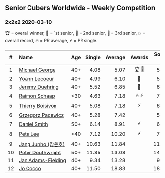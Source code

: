 ## Senior Cubers Worldwide - Weekly Competition
### 2x2x2 2020-03-10

🏆 = overall winner, 🥇 = 1st senior, 🥈 = 2nd senior, 🥉 = 3rd senior, 💥 = overall record, 🔥 = PR average, ⚡ = PR single.

| # | Name | Age | Single | Average | Awards | Solve 1 | Solve 2 | Solve 3 | Solve 4 | Solve 5 | Video |
| :--: | :-- | :--: | --: | --: | :--: | --: | --: | --: | --: | --: | :-- |
| 1 | [<span style="white-space: nowrap">Michael George</span>](../../persons/michael_george/222.md) | 40+ | 4.08 | 5.07 | 🏆 🥇 | 5.56 | 8.23 | 4.08 | 4.88 | 4.78 | [Link](https://www.facebook.com/events/654143022005686/permalink/654212128665442/) |
| 2 | [<span style="white-space: nowrap">Yoann Lecoeur</span>](../../persons/yoann_lecoeur/222.md) | 40+ | 4.99 | 6.10 | 🥈 | 5.94 | 7.34 | 7.29 | 4.99 | 5.08 | [Link](https://www.facebook.com/events/654143022005686/permalink/657555414997780/) |
| 3 | [<span style="white-space: nowrap">Jeremy Duehring</span>](../../persons/jeremy_duehring/222.md) | 40+ | 5.52 | 6.85 | 🥉 | 6.65 | 5.52 | 6.23 | 7.67 | DNF | [Link](https://www.facebook.com/events/654143022005686/permalink/658401968246458/) |
| 4 | [<span style="white-space: nowrap">Raimon Schaap</span>](../../persons/raimon_schaap/222.md) | <30 | 4.63 | 7.18 | 🔥 ⚡ | 7.39 | 7.14 | 4.63 | 8.11 | 7.01 | [Link](https://www.facebook.com/events/654143022005686/permalink/657641461655842/) |
| 5 | [<span style="white-space: nowrap">Thierry Boisivon</span>](../../persons/thierry_boisivon/222.md) | 40+ | 5.08 | 7.18 | ⚡ | 6.30 | 7.34 | 7.90 | 9.40 | 5.08 | [Link](https://www.facebook.com/events/654143022005686/permalink/656482748438380/) |
| 6 | [<span style="white-space: nowrap">Grzegorz Pacewicz</span>](../../persons/grzegorz_pacewicz/222.md) | 40+ | 5.28 | 7.42 |  | 5.28 | 5.68 | 14.03 | 7.03 | 9.54 | [Link](https://www.facebook.com/events/654143022005686/permalink/658512174902104/) |
| 7 | [<span style="white-space: nowrap">Daniel Smith</span>](../../persons/daniel_smith/222.md) | 50+ | 6.14 | 8.91 | ⚡ | 6.14 | 8.69 | 8.95 | 11.50 | 9.11 | [Link](https://www.facebook.com/events/654143022005686/permalink/654711775282144/) |
| 8 | [<span style="white-space: nowrap">Pete Lee</span>](../../persons/pete_lee/222.md) | <40 | 7.12 | 10.20 | ⚡ | 7.12 | 10.38 | 9.88 | 10.34 | 13.64 | [Link](https://www.facebook.com/events/654143022005686/permalink/657880148298640/) |
| 9 | [<span style="white-space: nowrap">Jang Junho (장준호)</span>](../../persons/jang_junho/222.md) | 40+ | 10.63 | 11.84 |  | 11.10 | 13.22 | 11.21 | 22.39 | 10.63 | [Link](https://www.facebook.com/events/654143022005686/permalink/658259054927416/) |
| 10 | [<span style="white-space: nowrap">Peter Douthwright</span>](../../persons/peter_douthwright/222.md) | 50+ | 11.85 | 13.08 |  | 14.52 | 12.07 | 13.70 | 11.85 | 13.48 | [Link](https://www.facebook.com/events/654143022005686/permalink/658306988255956/) |
| 11 | [<span style="white-space: nowrap">Jan Adams-Fielding</span>](../../persons/jan_adams_fielding/222.md) | 40+ | 9.34 | 13.28 |  | 9.34 | 15.48 | 13.65 | 13.33 | 12.86 | [Link](https://www.facebook.com/events/654143022005686/permalink/657840614969260/) |
| 12 | [<span style="white-space: nowrap">Jo Cocco</span>](../../persons/jo_cocco/222.md) | 40+ | 11.50 | 18.83 |  | 18.15 | 16.81 | 21.53 | DNF | 11.50 | [Link](https://www.facebook.com/events/654143022005686/permalink/658608968225758/) |

<!-- Global site tag (gtag.js) - Google Analytics -->
<script async src="https://www.googletagmanager.com/gtag/js?id=UA-86348435-3"></script>
<script>window.dataLayer = window.dataLayer || []; function gtag() {dataLayer.push(arguments);} gtag('js', new Date()); gtag('config', 'UA-86348435-3');</script>
